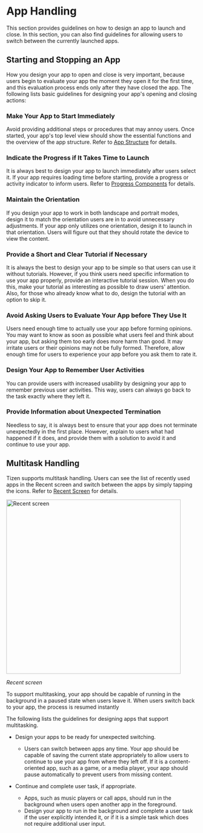 # App Handling

This section provides guidelines on how to design an app to launch and close. In this section, you can also find guidelines for allowing users to switch between the currently launched apps.

## Starting and Stopping an App

How you design your app to open and close is very important, because users begin to evaluate your app the moment they open it for the first time, and this evaluation process ends only after they have closed the app. The following lists basic guidelines for designing your app's opening and closing actions:
 

### Make Your App to Start Immediately

Avoid providing additional steps or procedures that may annoy users. Once started, your app's top level view should show the essential functions and the overview of the app structure. Refer to [App Structure](app-structure.md) for details.
 

### Indicate the Progress if It Takes Time to Launch

It is always best to design your app to launch immediately after users select it. If your app requires loading time before starting, provide a progress or activity indicator to inform users. Refer to [Progress Components](../ui-components/presentation-views.md#progress-components) for details.

### Maintain the Orientation

If you design your app to work in both landscape and portrait modes, design it to match the orientation users are in to avoid unnecessary adjustments. If your app only utilizes one orientation, design it to launch in that orientation. Users will figure out that they should rotate the device to view the content.

### Provide a Short and Clear Tutorial if Necessary

It is always the best to design your app to be simple so that users can use it without tutorials. However, if you think users need specific information to use your app properly, provide an interactive tutorial session. When you do this, make your tutorial as interesting as possible to draw users' attention. Also, for those who already know what to do, design the tutorial with an option to skip it.

### Avoid Asking Users to Evaluate Your App before They Use It

Users need enough time to actually use your app before forming opinions. You may want to know as soon as possible what users feel and think about your app, but asking them too early does more harm than good. It may irritate users or their opinions may not be fully formed. Therefore, allow enough time for users to experience your app before you ask them to rate it.

### Design Your App to Remember User Activities

You can provide users with increased usability by designing your app to remember previous user activities. This way, users can always go back to the task exactly where they left it.

### Provide Information about Unexpected Termination

Needless to say, it is always best to ensure that your app does not terminate unexpectedly in the first place. However, explain to users what had happened if it does, and provide them with a solution to avoid it and continue to use your app.

## Multitask Handling

Tizen supports multitask handling. Users can see the list of recently used apps in the Recent screen and switch between the apps by simply tapping the icons. Refer to [Recent Screen](../ux-overview/home-structure.md#recent) for details.

<img alt="Recent screen" src="media/4.2.2.png" height="460px" />

*Recent screen*

To support multitasking, your app should be capable of running in the background in a paused state when users leave it. When users switch back to your app, the process is resumed instantly

The following lists the guidelines for designing apps that support multitasking.

- Design your apps to be ready for unexpected switching.
  *   Users can switch between apps any time. Your app should be capable of saving the current state appropriately to allow users to continue to use your app from where they left off. If it is a content-oriented app, such as a game, or a media player, your app should pause automatically to prevent users from missing content.

- Continue and complete user task, if appropriate.
  *  Apps, such as music players or call apps, should run in the background when users open another app in the foreground.
  *  Design your app to run in the background and complete a user task if the user explicitly intended it, or if it is a simple task which does not require additional user input.
